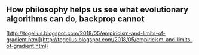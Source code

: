 ## How philosophy helps us see what evolutionary algorithms can do, backprop cannot
  
  [http://togelius.blogspot.com/2018/05/empiricism-and-limits-of-gradient.html](http://togelius.blogspot.com/2018/05/empiricism-and-limits-of-gradient.html)